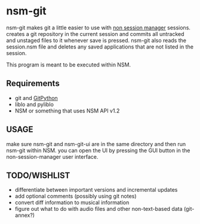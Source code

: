 nsm-git
=======

nsm-git makes git a little easier to use with [non session manager](http://non.tuxfamily.org/nsm/) sessions. creates a git repository in the current session and commits all untracked and unstaged files to it whenever save is pressed. nsm-git also reads the session.nsm file and deletes any saved applications that are not listed in the session.

This program is meant to be executed within NSM.

Requirements
------------
* git and [GitPython](https://github.com/gitpython-developers/GitPython)
* liblo and pyliblo
* NSM or something that uses NSM API v1.2


USAGE
-----
make sure nsm-git and nsm-git-ui are in the same directory and then run nsm-git within NSM. you can open the UI by pressing the GUI button in the non-session-manager user interface.


TODO/WISHLIST 
-------------
* differentiate between important versions and incremental updates
* add optional comments (possibly using git notes)
* convert diff information to musical information
* figure out what to do with audio files and other non-text-based data (git-annex?)
